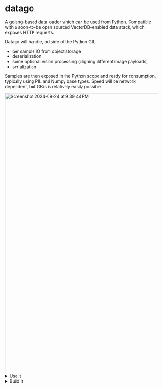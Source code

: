 # datago
A golang-based data loader which can be used from Python. Compatible with a soon-to-be open sourced VectorDB-enabled data stack, which exposes HTTP requests.

Datago will handle, outside of the Python GIL
- per sample IO from object storage
- deserialization
- some optional vision processing (aligning different image payloads)
- serialization

Samples are then exposed in the Python scope and ready for consumption, typically using PIL and Numpy base types.
Speed will be network dependent, but GB/s is relatively easily possible

<img width="922" alt="Screenshot 2024-09-24 at 9 39 44 PM" src="https://github.com/user-attachments/assets/b58002ce-f961-438b-af72-9e1338527365">


<details> <summary>Use it</summary>

## Use the package from Python

```python
from datago import datago

# source, has/lacks attributes, has/lacks masks, has/lacks latents, metadata prefetch, sample prefetch, concurrent download
client = datago.GetClient(
            source="SOURCE",
            require_images=True,
            has_attributes="",
            lacks_attributes="",
            has_masks="",
            lacks_masks="",
            has_latents="",
            lacks_latents="",
            crop_and_resize=True,
            prefetch_buffer_size=64,
            samples_buffer_size=64,
            downloads_concurrency=64,
        )

client.Start()  # This can be done early for convenience, not mandatory (can fetch samples while models are instanciated for intance)

for _ in range(10):
    sample = client.GetSample() # This start the client if not previously done, in that case latency for the first sample is higher
```

Please note that the image buffers will be passed around as raw pointers, they can be re-interpreted in python with the attached helpers


## Match the raw exported buffers with typical python types
See helper functions provided in `polyglot.py`, should be self explanatory

</details><details> <summary>Build it</summary>

## Install deps

```bash
$ sudo apt install golang libjpeg-turbo8-dev libvips-dev
$ sudo ldconfig
```

## Build a benchmark CLI

From the root of this project `datago_src`:

```bash
$ go build cmd/main/main.go
```

Running it:

```bash
$ ./main --help` will tell you all about it
```

Running it with additional sanity checks

```bash
$ go run -race cmd/main/main.go
```

## Run the go test suite

From the src folder

```bash
$ go test -v tests/client_test.go
```

## Refresh the python package and its binaries

- Install the dependencies as detailed in the next point
- Run the `generate_python_package.sh` script

## Generate the python package binaries manually

```bash
$ python3 -m pip install pybindgen
$ go install golang.org/x/tools/cmd/goimports@latest
$ go install github.com/go-python/gopy@latest
$ go install golang.org/x/image/draw
```

NOTE:
- you may need to add `~/go/bin` to your PATH so that gopy is found.
- - Either `export PATH=$PATH:~/go/bin` or add it to your .bashrc
- you may need this to make sure that LDD looks at the current folder `export LD_LIBRARY_PATH=$LD_LIBRARY_PATH:.`

then from the /pkg/client folder:

```bash
$ gopy pkg -author="Photoroom" -email="team@photoroom.com" -url="" -name="datago" -version="0.0.1" .
```

then you can `pip install -e .` from here.


## Update the pypi release (maintainers)
```
python3 setup.py sdist
python3 -m twine upload dist/* --verbose
```

</details>
